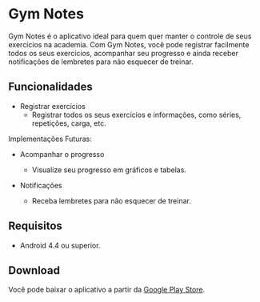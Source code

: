 # Gym Notes

Gym Notes é o aplicativo ideal para quem quer manter o controle de seus exercícios na academia. Com Gym Notes, você pode registrar facilmente todos os seus exercícios, acompanhar seu progresso e ainda receber notificações de lembretes para não esquecer de treinar.

## Funcionalidades

* Registrar exercícios
  * Registrar todos os seus exercícios e informações, como séries, repetições, carga, etc.

Implementações Futuras:

* Acompanhar o progresso
  * Visualize seu progresso em gráficos e tabelas.

* Notificações
  * Receba lembretes para não esquecer de treinar.
  
## Requisitos

* Android 4.4 ou superior.

## Download

Você pode baixar o aplicativo a partir da [Google Play Store](https://play.google.com/store/apps/details?id=br.edu.infnet.myapplication&pli=1).
